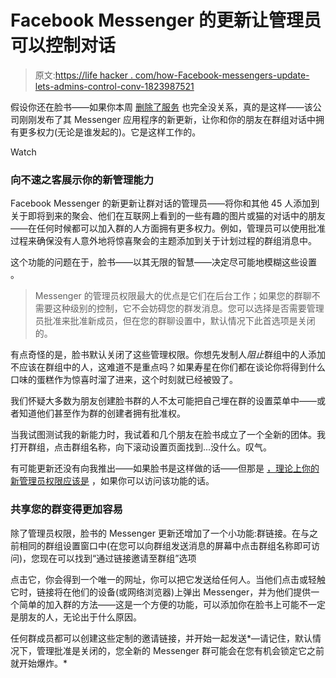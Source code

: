 # Facebook Messenger 的更新让管理员可以控制对话

> 原文:[https://life hacker . com/how-Facebook-messengers-update-lets-admins-control-conv-1823987521](https://lifehacker.com/how-facebook-messengers-update-lets-admins-control-conv-1823987521)

假设你还在脸书——如果你本周 [删除了服务](https://lifehacker.com/dont-delete-facebook-just-be-smarter-on-facebook-1823922407) 也完全没关系，真的是这样——该公司刚刚发布了其 Messenger 应用程序的新更新，让你和你的朋友在群组对话中拥有更多权力(无论是谁发起的)。它是这样工作的。

Watch

### 向不速之客展示你的新管理能力

Facebook Messenger 的新更新让群对话的管理员——将你和其他 45 人添加到关于即将到来的聚会、他们在互联网上看到的一些有趣的图片或猫的对话中的朋友——在任何时候都可以加入群的人方面拥有更多权力。例如，管理员可以使用批准过程来确保没有人意外地将惊喜聚会的主题添加到关于计划过程的群组消息中。

这个功能的问题在于，脸书——以其无限的智慧——决定尽可能地模糊这些设置 。

> Messenger 的管理员权限最大的优点是它们在后台工作；如果您的群聊不需要这种级别的控制，它不会妨碍您的群发消息。您可以选择是否需要管理员批准来批准新成员，但在您的群聊设置中，默认情况下此首选项是关闭的。

有点奇怪的是，脸书默认关闭了这些管理权限。你想先发制人*阻止*群组中的人添加不应该在群组中的人，这难道不是重点吗？如果寿星在你们都在谈论你将得到什么口味的蛋糕作为惊喜时溜了进来，这个时刻就已经被毁了。

我们怀疑大多数为朋友创建脸书群的人不太可能把自己埋在群的设置菜单中——或者知道他们甚至作为群的创建者拥有批准权。

当我试图测试我的新能力时，我试着和几个朋友在脸书成立了一个全新的团体。我打开群组，点击群组名称，向下滚动设置页面找到...没什么。叹气。

有可能更新还没有向我推出——如果脸书是这样做的话——但那是 [，理论上你的新管理员权限应该是](https://www.facebook.com/help/messenger-app/1759354747722950?helpref=uf_permalink) ，如果你可以访问该功能的话。

### 共享您的群变得更加容易

除了管理员权限，脸书的 Messenger 更新还增加了一个小功能:群链接。在与之前相同的群组设置窗口中(在您可以向群组发送消息的屏幕中点击群组名称即可访问)，您现在可以找到“通过链接邀请至群组”选项

点击它，你会得到一个唯一的网址，你可以把它发送给任何人。当他们点击或轻触它时，链接将在他们的设备(或网络浏览器)上弹出 Messenger，并为他们提供一个简单的加入群的方法——这是一个方便的功能，可以添加你在脸书上可能不一定是朋友的人，无论出于什么原因。

任何群成员都可以创建这些定制的邀请链接，并开始一起发送*—请记住，默认情况下，管理批准是关闭的，您全新的 Messenger 群可能会在您有机会锁定它之前就开始爆炸。*